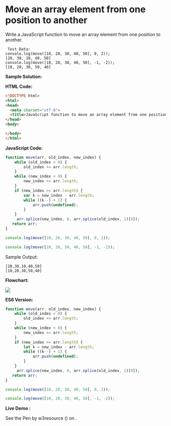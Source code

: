 # Move an array element from one position to another

Write a JavaScript function to move an array element from one position to another.

```
 Test Data:
console.log(move([10, 20, 30, 40, 50], 0, 2));
[20, 30, 10, 40, 50]
console.log(move([10, 20, 30, 40, 50], -1, -2));
[10, 20, 30, 50, 40]
```

**Sample Solution:**

**HTML Code:**

```html
<!DOCTYPE html>
<html>
<head>
  <meta charset="utf-8">
  <title>JavaScript function to move an array element from one position to another.</title>
</head>
<body>

</body>
</html>

```

**JavaScript Code:**

```javascript
function move(arr, old_index, new_index) {
    while (old_index < 0) {
        old_index += arr.length;
    }
    while (new_index < 0) {
        new_index += arr.length;
    }
    if (new_index >= arr.length) {
        var k = new_index - arr.length;
        while ((k--) + 1) {
            arr.push(undefined);
        }
    }
     arr.splice(new_index, 0, arr.splice(old_index, 1)[0]);  
   return arr;
}

console.log(move([10, 20, 30, 40, 50], 0, 2));

console.log(move([10, 20, 30, 40, 50], -1, -2));

```

Sample Output:

```
[20,30,10,40,50]
[10,20,30,50,40]

```

**Flowchart:**

![](https://www.w3resource.com/w3r_images/javascript-array-exercise-38.png)  

**ES6 Version:**

```javascript
function move(arr, old_index, new_index) {
    while (old_index < 0) {
        old_index += arr.length;
    }
    while (new_index < 0) {
        new_index += arr.length;
    }
    if (new_index >= arr.length) {
        let k = new_index - arr.length;
        while ((k--) + 1) {
            arr.push(undefined);
        }
    }
     arr.splice(new_index, 0, arr.splice(old_index, 1)[0]);  
   return arr;
}

console.log(move([10, 20, 30, 40, 50], 0, 2));

console.log(move([10, 20, 30, 40, 50], -1, -2));

```

**Live Demo :**

<section class="expand-codepen"><p data-height="380" data-theme-id="dark" data-slug-hash="dVRLqN" data-default-tab="js,result" data-user="w3resource" data-embed-version="2" data-pen-title="JavaScript - Create a specified number of elements and pre-filled string value array-array-ex- 37" data-editable="true" class="codepen">See the Pen by w3resource () on .</p><codepen></codepen></section>